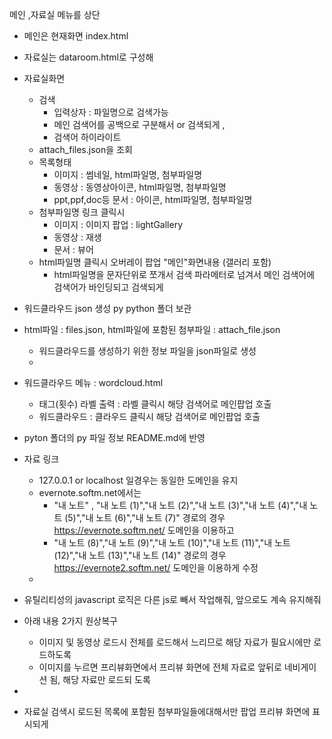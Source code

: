 메인 ,자료실 메뉴를 상단
- 메인은 현재화면 index.html
- 자료실는 dataroom.html로 구성해 
- 자료실화면
  - 검색 
     - 입력상자 : 파일명으로 검색가능
     - 메인 검색어를 공백으로 구분해서 or 검색되게 ,
     - 검색어 하이라이트
  - attach_files.json을 조회
  - 목록형태
    - 이미지 : 썸네일, html파일명, 첨부파일명
    - 동영상 : 동영상아이콘, html파일명, 첨부파일명
    - ppt,ppf,doc등 문서 : 아이콘, html파일명, 첨부파일명
  - 첨부파일명 링크 클릭시
    - 이미지 : 이미지 팝업 : lightGallery
    - 동영상 : 재생
    - 문서 : 뷰어
  - html파일명 클릭시  오버레이 팝업 "메인"화면내용 (갤러리 포함)
    -  html파일명을 문자단위로 쪼개서 검색 파라메터로 넘겨서 메인 검색어에
  검색어가 바인딩되고 검색되게
- 워드클라우드 json 생성 py python 폴더 보관
- html파일 : files.json, html파일에 포함된 첨부파일 : attach_file.json 
  - 워드클라우드를 생성하기 위한 정보 파일을 json파일로 생성
  - 
- 워드클라우드 메뉴 : wordcloud.html
  - 태그(횟수) 라벨 출력 : 라벨 클릭시 해당 검색어로 메인팝업 호출
  - 워드클라우드 : 클라우드 클릭시 해당 검색어로 메인팝업 호출

- pyton 폴더의 py 파일 정보 README.md에 반영


- 자료 링크
  - 127.0.0.1 or localhost 일경우는 동일한 도메인을 유지
  - evernote.softm.net에서는 
      - "내 노트" , "내 노트 (1)","내 노트 (2)","내 노트 (3)","내 노트 (4)","내 노트 (5)","내 노트 (6)","내 노트 (7)" 경로의 경우 https://evernote.softm.net/ 도메인을 이용하고
      - "내 노트 (8)","내 노트 (9)","내 노트 (10)","내 노트 (11)","내 노트 (12)","내 노트 (13)","내 노트 (14)" 경로의 경우  https://evernote2.softm.net/ 도메인을 이용하게 수정
  - 
- 유틸리티성의 javascript 로직은 다른 js로 빼서 작업해줘, 앞으로도 계속 유지해줘
- 아래 내용 2가지 원상복구
  - 이미지 및 동영상 로드시 전체를 로드해서 느리므로 해당 자료가 필요시에만 로드하도록
  - 이미지를 누르면 프리뷰화면에서 프리뷰 화면에 전체 자료로 앞뒤로 네비게이션 됨, 해당 자료만 로드되 도록
- 
- 자료실 검색시 로드된 목록에 포함된 첨부파일들에대해서만 팝업 프리뷰 화면에 표시되게